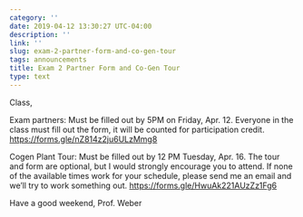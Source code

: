 ```yaml
---
category: ''
date: 2019-04-12 13:30:27 UTC-04:00
description: ''
link: ''
slug: exam-2-partner-form-and-co-gen-tour
tags: announcements
title: Exam 2 Partner Form and Co-Gen Tour
type: text
---
```

Class,

Exam partners: Must be filled out by 5PM on Friday, Apr. 12. Everyone in the class must fill out the form, it will be counted for participation credit.
<https://forms.gle/nZ814z2ju6ULzMmg8>

Cogen Plant Tour: Must be filled out by 12 PM Tuesday, Apr. 16. The tour and form are optional, but I would strongly encourage you to attend. If none of the available times work for your schedule, please send me an email and we’ll try to work something out.
<https://forms.gle/HwuAk221AUzZz1Fg6>

Have a good weekend,
Prof. Weber
